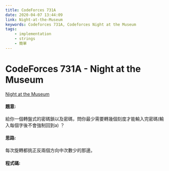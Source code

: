 ```yaml
---
title: CodeForces 731A
date: 2020-04-07 13:44:09
link: Night-at-the-Museum
keywords: Codeforces 731A, Codeforces Night at the Museum
tags:
    - implementation
    - strings
    - 簡單
---
```

# CodeForces 731A - Night at the Museum
[Night at the Museum](https://codeforces.com/problemset/problem/731/A)


#### 題意:
給你一個轉盤式的密碼鎖以及密碼，問你最少需要轉幾個刻度才能輸入完密碼(輸入每個字後不會強制回到a) ？
<!-- more -->
#### 思路:
每次旋轉都挑正反兩個方向中次數少的那邊。

#### 程式碼:
<script src="https://gist.github.com/Daviswww/fabe31e27089cdced4c29c309941d198.js"></script>